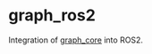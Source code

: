 # graph_ros2

Integration of [graph_core](https://github.com/JRL-CARI-CNR-UNIBS/cari_motion_planning) into ROS2.